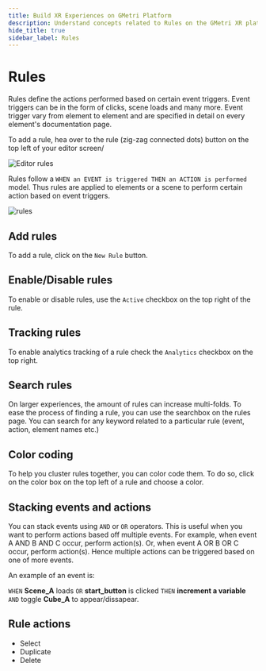 ```yaml
---
title: Build XR Experiences on GMetri Platform
description: Understand concepts related to Rules on the GMetri XR platform.
hide_title: true
sidebar_label: Rules
---
```


# Rules

Rules define the actions performed based on certain event triggers. Event triggers can be in the form of clicks, scene loads and many more.
Event trigger vary from element to element and are specified in detail on every element's documentation page.

To add a rule, hea over to the rule (zig-zag connected dots) button on the top left of your editor screen/

![Editor rules](https://r.vrgmetri.com/image/q_90/gb-web/portal-docs/assets/img/screenshots/z5/rules.JPG#boxShadow/)

Rules follow a `WHEN an EVENT is triggered THEN an ACTION is performed` model. Thus rules are applied to elements or a scene to perform certain action based on event triggers.

![rules](https://r.vrgmetri.com/image/q_90/gb-web/portal-docs/assets/img/screenshots/z5/rule_expanded.JPG#boxShadow/)

## Add rules

To add a rule, click on the `New Rule` button.

## Enable/Disable rules

To enable or disable rules, use the `Active` checkbox on the top right of the rule.

## Tracking rules

To enable analytics tracking of a rule check the `Analytics` checkbox on the top right.

## Search rules

On larger experiences, the amount of rules can increase multi-folds. To ease the process of finding a rule, you can use the searchbox on the rules page. You can search for any keyword related to a particular rule (event, action, element names etc.)

## Color coding

To help you cluster rules together, you can color code them. To do so, click on the color box on the top left of a rule and choose a color.

## Stacking events and actions

You can stack events using `AND` or `OR` operators. This is useful when you want to perform actions based off multiple events.
For example, when event A AND B AND C occur, perform action(s). Or, when event A OR B OR C occur, perform action(s).
Hence multiple actions can be triggered based on one of more events.

An example of an event is: 

`WHEN` **Scene_A** loads `OR` **start_button** is clicked `THEN`  **increment a variable** `AND` toggle **Cube_A** to appear/dissapear.

## Rule actions

- Select
- Duplicate
- Delete
